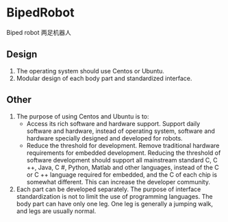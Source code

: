 # BipedRobot
Biped robot 两足机器人


## Design
1. The operating system should use Centos or Ubuntu.
2. Modular design of each body part and standardized interface.


## Other
1. The purpose of using Centos and Ubuntu is to: 
   - Access its rich software and hardware support. Support daily software and hardware, instead of operating system, software and hardware specially designed and developed for robots. 
   - Reduce the threshold for development. Remove traditional hardware requirements for embedded development. Reducing the threshold of software development should support all mainstream standard C, C ++, Java, C #, Python, Matlab and other languages, instead of the C or C ++ language required for embedded, and the C of each chip is somewhat different. This can increase the developer community.
2. Each part can be developed separately. The purpose of interface standardization is not to limit the use of programming languages. The body part can have only one leg. One leg is generally a jumping walk, and legs are usually normal.